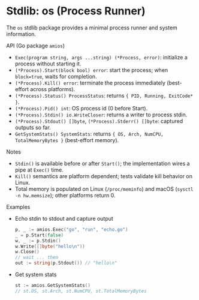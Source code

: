 # Stdlib: os (Process Runner)

The `os` stdlib package provides a minimal process runner and system information.

API (Go package `amios`)
- `Exec(program string, args ...string) (*Process, error)`: initialize a process without starting it.
- `(*Process).Start(block bool) error`: start the process; when `block=true`, waits for completion.
- `(*Process).Kill() error`: terminate the process immediately (best-effort across platforms).
- `(*Process).Status() ProcessStatus`: returns `{ PID, Running, ExitCode* }`.
- `(*Process).Pid() int`: OS process id (0 before Start).
- `(*Process).Stdin() io.WriteCloser`: returns a writer to process stdin.
- `(*Process).Stdout() []byte`, `(*Process).Stderr() []byte`: captured outputs so far.
- `GetSystemStats() SystemStats`: returns `{ OS, Arch, NumCPU, TotalMemoryBytes }` (best-effort memory).

Notes
- `Stdin()` is available before or after `Start()`; the implementation wires a pipe at `Exec()` time.
- `Kill()` semantics are platform dependent; tests validate kill behavior on Linux.
- Total memory is populated on Linux (`/proc/meminfo`) and macOS (`sysctl -n hw.memsize`); other platforms return 0.

Examples
- Echo stdin to stdout and capture output
  ```go
  p, _ := amios.Exec("go", "run", "echo.go")
  _ = p.Start(false)
  w, _ := p.Stdin()
  w.Write([]byte("hello\n"))
  w.Close()
  // wait ... then
  out := string(p.Stdout()) // "hello\n"
  ```
- Get system stats
  ```go
  st := amios.GetSystemStats()
  // st.OS, st.Arch, st.NumCPU, st.TotalMemoryBytes
  ```
